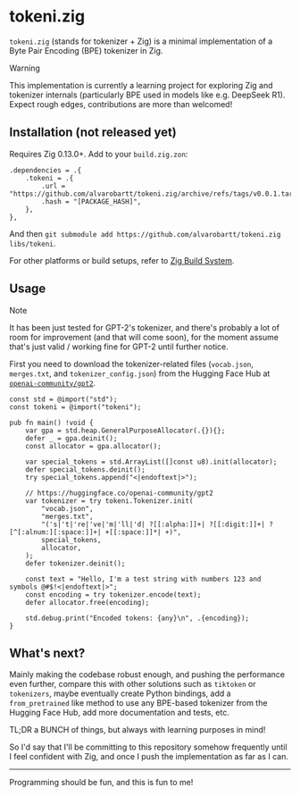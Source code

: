# tokeni.zig

`tokeni.zig` (stands for tokenizer + Zig) is a minimal implementation of a Byte
Pair Encoding (BPE) tokenizer in Zig.

> [!WARNING]
> This implementation is currently a learning project for exploring Zig and
> tokenizer internals (particularly BPE used in models like e.g. DeepSeek R1).
> Expect rough edges, contributions are more than welcomed!

## Installation (not released yet)

Requires Zig 0.13.0+. Add to your `build.zig.zon`:

```zig
.dependencies = .{
    .tokeni = .{
        .url = "https://github.com/alvarobartt/tokeni.zig/archive/refs/tags/v0.0.1.tar.gz",
        .hash = "[PACKAGE_HASH]",
    },
},
```

And then `git submodule add https://github.com/alvarobartt/tokeni.zig libs/tokeni`.

For other platforms or build setups, refer to [Zig Build System](https://ziglang.org/learn/build-system/).

## Usage

> [!NOTE]
> It has been just tested for GPT-2's tokenizer, and there's probably a lot of
> room for improvement (and that will come soon), for the moment assume that's just
> valid / working fine for GPT-2 until further notice.

First you need to download the tokenizer-related files (`vocab.json`, `merges.txt`,
and `tokenizer_config.json`) from the Hugging Face Hub at
[`openai-community/gpt2`](https://huggingface.co/openai-community/gpt2).

```zig
const std = @import("std");
const tokeni = @import("tokeni");

pub fn main() !void {
    var gpa = std.heap.GeneralPurposeAllocator(.{}){};
    defer _ = gpa.deinit();
    const allocator = gpa.allocator();

    var special_tokens = std.ArrayList([]const u8).init(allocator);
    defer special_tokens.deinit();
    try special_tokens.append("<|endoftext|>");

    // https://huggingface.co/openai-community/gpt2
    var tokenizer = try tokeni.Tokenizer.init(
        "vocab.json",
        "merges.txt",
        "('s|'t|'re|'ve|'m|'ll|'d| ?[[:alpha:]]+| ?[[:digit:]]+| ?[^[:alnum:][:space:]]+| +[[:space:]]*| +)",
        special_tokens,
        allocator,
    );
    defer tokenizer.deinit();

    const text = "Hello, I'm a test string with numbers 123 and symbols @#$!<|endoftext|>";
    const encoding = try tokenizer.encode(text);
    defer allocator.free(encoding);

    std.debug.print("Encoded tokens: {any}\n", .{encoding});
}
```

## What's next?

Mainly making the codebase robust enough, and pushing the performance even further,
compare this with other solutions such as `tiktoken` or `tokenizers`, maybe eventually
create Python bindings, add a `from_pretrained` like method to use any BPE-based
tokenizer from the Hugging Face Hub, add more documentation and tests, etc.

TL;DR a BUNCH of things, but always with learning purposes in mind!

So I'd say that I'll be committing to this repository somehow frequently until I
feel confident with Zig, and once I push the implementation as far as I can.

---

Programming should be fun, and this is fun to me!
